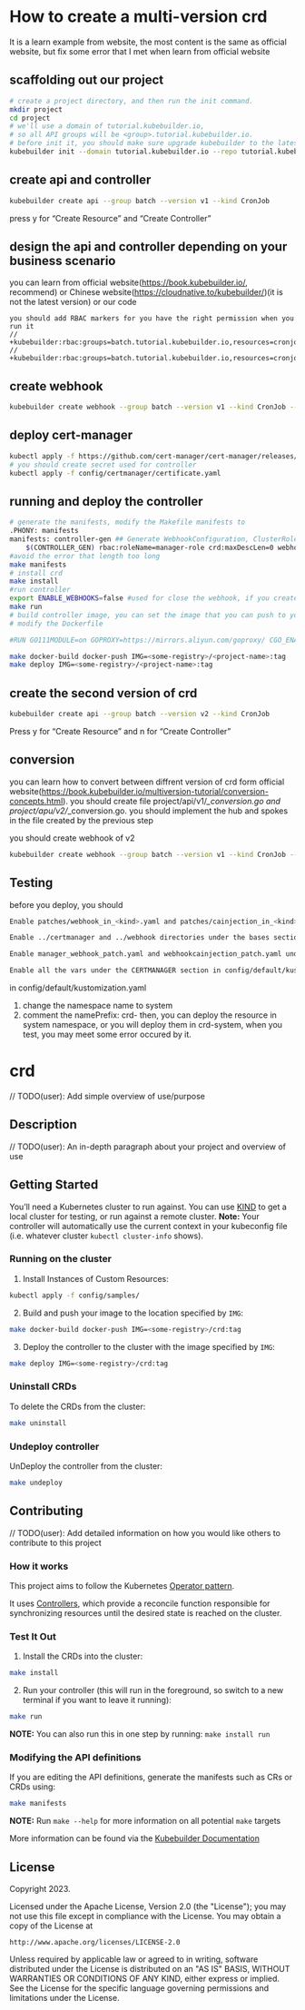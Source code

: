 # How to create a multi-version crd
It is a learn example from website, the most content is the same as official website, but fix some error that I met when learn from official website
## scaffolding out our project
```sh
# create a project directory, and then run the init command.
mkdir project
cd project
# we'll use a domain of tutorial.kubebuilder.io,
# so all API groups will be <group>.tutorial.kubebuilder.io.
# before init it, you should make sure upgrade kubebuilder to the latest version(support go/v4)
kubebuilder init --domain tutorial.kubebuilder.io --repo tutorial.kubebuilder.io/project --plugins=go/v4
```
## create api and controller
```sh
kubebuilder create api --group batch --version v1 --kind CronJob
```
press y for “Create Resource” and “Create Controller”

## design the api and controller depending on your business scenario
you can learn from official website(https://book.kubebuilder.io/, recommend) or Chinese website(https://cloudnative.to/kubebuilder/)(it is not the latest version) or our code
```attention
you should add RBAC markers for you have the right permission when you run it
// +kubebuilder:rbac:groups=batch.tutorial.kubebuilder.io,resources=cronjobs,verbs=get;list;watch;create;update;patch;delete
// +kubebuilder:rbac:groups=batch.tutorial.kubebuilder.io,resources=cronjobs/status,verbs=get;update;patch
```
## create webhook
```sh
kubebuilder create webhook --group batch --version v1 --kind CronJob --defaulting --programmatic-validation
```
## deploy cert-manager
```sh
kubectl apply -f https://github.com/cert-manager/cert-manager/releases/download/v1.12.0/cert-manager.yaml
# you should create secret used for controller
kubectl apply -f config/certmanager/certificate.yaml
```
## running and deploy the controller
```sh
# generate the manifests, modify the Makefile manifests to 
.PHONY: manifests
manifests: controller-gen ## Generate WebhookConfiguration, ClusterRole and CustomResourceDefinition objects.
	$(CONTROLLER_GEN) rbac:roleName=manager-role crd:maxDescLen=0 webhook paths="./..." output:crd:artifacts:config=config/crd/bases
#avoid the error that length too long
make manifests
# install crd
make install
#run controller
export ENABLE_WEBHOOKS=false #used for close the webhook, if you create multi-version crd, it must be true
make run
# build controller image, you can set the image that you can push to your harbor
# modify the Dockerfile 

#RUN GO111MODULE=on GOPROXY=https://mirrors.aliyun.com/goproxy/ CGO_ENABLED=0 GOOS=${TARGETOS:-linux} GOARCH=${TARGETARCH} go build -a #-o manager cmd/main.go

make docker-build docker-push IMG=<some-registry>/<project-name>:tag
make deploy IMG=<some-registry>/<project-name>:tag
```
## create the second version of crd
```sh
kubebuilder create api --group batch --version v2 --kind CronJob
```
Press y for “Create Resource” and n for “Create Controller”
## conversion
you can learn how to convert between diffrent version of crd form official website(https://book.kubebuilder.io/multiversion-tutorial/conversion-concepts.html).
you should create file project/api/v1/*_conversion.go and project/apu/v2/*_conversion.go.
you should implement the hub and spokes in the file created by the previous step

you should create webhook of v2
```sh
kubebuilder create webhook --group batch --version v1 --kind CronJob --conversion
```
## Testing
before you deploy, you should 
```sh
Enable patches/webhook_in_<kind>.yaml and patches/cainjection_in_<kind>.yaml in config/crd/kustomization.yaml file.

Enable ../certmanager and ../webhook directories under the bases section in config/default/kustomization.yaml file.

Enable manager_webhook_patch.yaml and webhookcainjection_patch.yaml under the patches section in config/default/kustomization.yaml file.

Enable all the vars under the CERTMANAGER section in config/default/kustomization.yaml file.
```
in config/default/kustomization.yaml
1. change the namespace name to system
2. comment the namePrefix: crd-
then, you can deploy the resource in system namespace, or you will deploy them in crd-system, when you test, you may meet some error occured by it.






# crd
// TODO(user): Add simple overview of use/purpose

## Description
// TODO(user): An in-depth paragraph about your project and overview of use

## Getting Started
You’ll need a Kubernetes cluster to run against. You can use [KIND](https://sigs.k8s.io/kind) to get a local cluster for testing, or run against a remote cluster.
**Note:** Your controller will automatically use the current context in your kubeconfig file (i.e. whatever cluster `kubectl cluster-info` shows).

### Running on the cluster
1. Install Instances of Custom Resources:

```sh
kubectl apply -f config/samples/
```

2. Build and push your image to the location specified by `IMG`:

```sh
make docker-build docker-push IMG=<some-registry>/crd:tag
```

3. Deploy the controller to the cluster with the image specified by `IMG`:

```sh
make deploy IMG=<some-registry>/crd:tag
```

### Uninstall CRDs
To delete the CRDs from the cluster:

```sh
make uninstall
```

### Undeploy controller
UnDeploy the controller from the cluster:

```sh
make undeploy
```

## Contributing
// TODO(user): Add detailed information on how you would like others to contribute to this project

### How it works
This project aims to follow the Kubernetes [Operator pattern](https://kubernetes.io/docs/concepts/extend-kubernetes/operator/).

It uses [Controllers](https://kubernetes.io/docs/concepts/architecture/controller/),
which provide a reconcile function responsible for synchronizing resources until the desired state is reached on the cluster.

### Test It Out
1. Install the CRDs into the cluster:

```sh
make install
```

2. Run your controller (this will run in the foreground, so switch to a new terminal if you want to leave it running):

```sh
make run
```

**NOTE:** You can also run this in one step by running: `make install run`

### Modifying the API definitions
If you are editing the API definitions, generate the manifests such as CRs or CRDs using:

```sh
make manifests
```

**NOTE:** Run `make --help` for more information on all potential `make` targets

More information can be found via the [Kubebuilder Documentation](https://book.kubebuilder.io/introduction.html)

## License

Copyright 2023.

Licensed under the Apache License, Version 2.0 (the "License");
you may not use this file except in compliance with the License.
You may obtain a copy of the License at

    http://www.apache.org/licenses/LICENSE-2.0

Unless required by applicable law or agreed to in writing, software
distributed under the License is distributed on an "AS IS" BASIS,
WITHOUT WARRANTIES OR CONDITIONS OF ANY KIND, either express or implied.
See the License for the specific language governing permissions and
limitations under the License.

